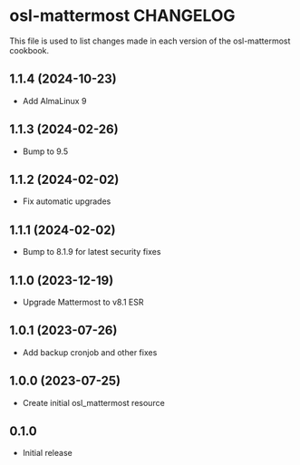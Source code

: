 # osl-mattermost CHANGELOG

This file is used to list changes made in each version of the osl-mattermost cookbook.

1.1.4 (2024-10-23)
------------------
- Add AlmaLinux 9

1.1.3 (2024-02-26)
------------------
- Bump to 9.5

1.1.2 (2024-02-02)
------------------
- Fix automatic upgrades

1.1.1 (2024-02-02)
------------------
- Bump to 8.1.9 for latest security fixes

1.1.0 (2023-12-19)
------------------
- Upgrade Mattermost to v8.1 ESR

1.0.1 (2023-07-26)
------------------
- Add backup cronjob and other fixes

1.0.0 (2023-07-25)
------------------
- Create initial osl_mattermost resource

## 0.1.0

- Initial release
